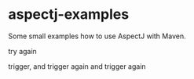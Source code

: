 aspectj-examples
================

Some small examples how to use AspectJ with Maven.

try again

trigger, and trigger again and trigger again
